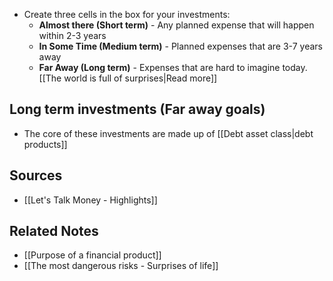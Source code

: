- Create three cells in the box for your investments:
	- **Almost there (Short term)** - Any planned expense that will happen within 2-3 years
	- **In Some Time (Medium term)** - Planned expenses that are 3-7 years away
	- **Far Away (Long term)** - Expenses that are hard to imagine today. [[The world is full of surprises|Read more]]

## Long term investments (Far away goals)
- The core of these investments are made up of [[Debt asset class|debt products]]

## Sources
- [[Let's Talk Money - Highlights]]

## Related Notes
- [[Purpose of a financial product]]
- [[The most dangerous risks - Surprises of life]]